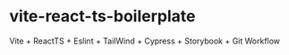 # vite-react-ts-boilerplate
Vite + ReactTS + Eslint + TailWind + Cypress + Storybook + Git Workflow
